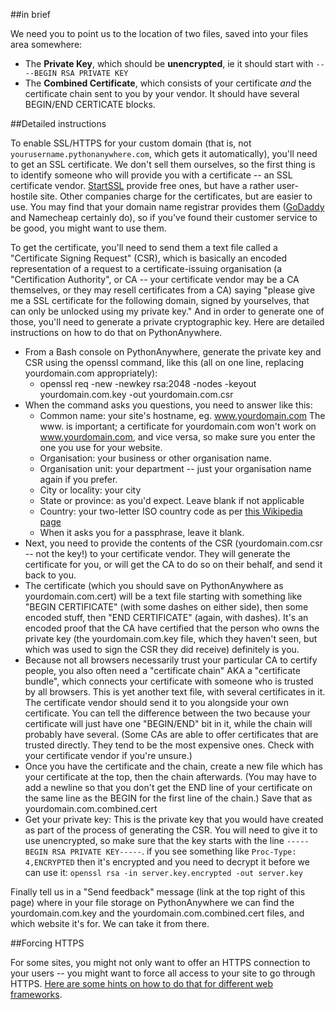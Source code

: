 
<!--
.. title: Using SSL on your own domain
.. slug: SSLOwnDomains
.. date: 2015-05-13 14:35:28 UTC+01:00
.. tags:
.. category:
.. link:
.. description:
.. type: text
-->




##in brief


We need you to point us to the location of two files, saved into your files area somewhere: 

  * The **Private Key**, which should be **unencrypted**, ie it should start with `----BEGIN RSA PRIVATE KEY`
  * The **Combined Certificate**, which consists of your certificate *and* the certificate chain sent to you by your vendor. It should have several BEGIN/END CERTICATE blocks. 


##Detailed instructions


To enable SSL/HTTPS for your custom domain (that is, not `yourusername.pythonanywhere.com`, which gets it automatically), you'll need to get an SSL certificate. We don't sell them ourselves, so the first thing is to identify someone who will provide you with a certificate -- an SSL certificate vendor. [StartSSL](//www.startssl.com/?app=1) provide free ones, but have a rather user-hostile site. Other companies charge for the certificates, but are easier to use. You may find that your domain name registrar provides them ([GoDaddy](//www.godaddy.com/) and Namecheap certainly do), so if you've found their customer service to be good, you might want to use them. 

To get the certificate, you'll need to send them a text file called a "Certificate Signing Request" (CSR), which is basically an encoded representation of a request to a certificate-issuing organisation (a "Certification Authority", or CA -- your certificate vendor may be a CA themselves, or they may resell certificates from a CA) saying "please give me a SSL certificate for the following domain, signed by yourselves, that can only be unlocked using my private key." And in order to generate one of those, you'll need to generate a private cryptographic key. Here are detailed instructions on how to do that on PythonAnywhere. 

  * From a Bash console on PythonAnywhere, generate the private key and CSR using the openssl command, like this (all on one line, replacing yourdomain.com appropriately): 
    * openssl req -new -newkey rsa:2048 -nodes -keyout yourdomain.com.key -out yourdomain.com.csr 
  * When the command asks you questions, you need to answer like this: 
    * Common name: your site's hostname, eg. www.yourdomain.com The www. is important; a certificate for yourdomain.com won't work on www.yourdomain.com, and vice versa, so make sure you enter the one you use for your website. 
    * Organisation: your business or other organisation name. 
    * Organisation unit: your department -- just your organisation name again if you prefer. 
    * City or locality: your city 
    * State or province: as you'd expect. Leave blank if not applicable 
    * Country: your two-letter ISO country code as per [this Wikipedia page](//en.wikipedia.org/wiki/ISO_3166-1#Officially_assigned_code_elements)
    * When it asks you for a passphrase, leave it blank. 
  * Next, you need to provide the contents of the CSR (yourdomain.com.csr -- not the key!) to your certificate vendor. They will generate the certificate for you, or will get the CA to do so on their behalf, and send it back to you. 
  * The certificate (which you should save on PythonAnywhere as yourdomain.com.cert) will be a text file starting with something like "BEGIN CERTIFICATE" (with some dashes on either side), then some encoded stuff, then "END CERTIFICATE" (again, with dashes). It's an encoded proof that the CA have certified that the person who owns the private key (the yourdomain.com.key file, which they haven't seen, but which was used to sign the CSR they did receive) definitely is you. 
  * Because not all browsers necessarily trust your particular CA to certify people, you also often need a "certificate chain" AKA a "certificate bundle", which connects your certificate with someone who is trusted by all browsers. This is yet another text file, with several certificates in it. The certificate vendor should send it to you alongside your own certificate. You can tell the difference between the two because your certificate will just have one "BEGIN/END" bit in it, while the chain will probably have several. (Some CAs are able to offer certificates that are trusted directly. They tend to be the most expensive ones. Check with your certificate vendor if you're unsure.) 
  * Once you have the certificate and the chain, create a new file which has your certificate at the top, then the chain afterwards. (You may have to add a newline so that you don't get the END line of your certificate on the same line as the BEGIN for the first line of the chain.) Save that as yourdomain.com.combined.cert 
  * Get your private key: This is the private key that you would have created as part of the process of generating the CSR. You will need to give it to use unencrypted, so make sure that the key starts with the line `-----BEGIN RSA PRIVATE KEY-----`. if you see something like `Proc-Type: 4,ENCRYPTED` then it's encrypted and you need to decrypt it before we can use it: `openssl rsa -in server.key.encrypted -out server.key`

Finally tell us in a "Send feedback" message (link at the top right of this page) where in your file storage on PythonAnywhere we can find the yourdomain.com.key and the yourdomain.com.combined.cert files, and which website it's for. We can take it from there. 


##Forcing HTTPS


For some sites, you might not only want to offer an HTTPS connection to your users -- you might want to force all access to your site to go through HTTPS. [Here are some hints on how to do that for different web frameworks](/pages/ForcingHTTPS). 
